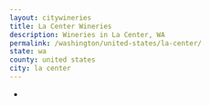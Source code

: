```yaml
---
layout: citywineries
title: La Center Wineries
description: Wineries in La Center, WA
permalink: /washington/united-states/la-center/
state: wa
county: united states
city: la center
---
```

-
